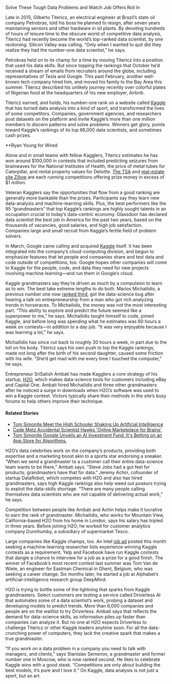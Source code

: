 Solve These Tough Data Problems and Watch Job Offers Roll In

Late in 2015, Gilberto Titericz, an electrical engineer at Brazil’s state oil company Petrobras, told his boss he planned to resign, after seven years maintaining sensors and other hardware in oil plants. By devoting hundreds of hours of leisure time to the obscure world of competitive data analysis, Titericz had recently become the world’s top-ranked data scientist, by one reckoning. Silicon Valley was calling. “Only when I wanted to quit did they realize they had the number-one data scientist,” he says.

Petrobras held on to its champ for a time by moving Titericz into a position that used his data skills. But since topping the rankings that October he’d received a stream of emails from recruiters around the globe, including representatives of Tesla and Google. This past February, another well-known tech company hired him, and moved his family to the Bay Area this summer. Titericz described his unlikely journey recently over colorful plates of Nigerian food at the headquarters of his new employer, Airbnb.

Titericz earned, and holds, his number-one rank on a website called [Kaggle](https://www.kaggle.com/rankings?group=competitions) that has turned data analysis into a kind of sport, and transformed the lives of some competitors. Companies, government agencies, and researchers post datasets on the platform and invite Kaggle’s more than one million members to discern patterns and solve problems. Winners get glory, points toward Kaggle’s rankings of its top 66,000 data scientists, and sometimes cash prizes.

**Ryan Young for Wired

Alone and in small teams with fellow Kagglers, Titericz estimates he has won around $100,000 in contests that included predicting seizures from brainwaves for the National Institutes of Health, the price of metal tubes for Caterpillar, and rental property values for Deloitte. [The TSA](https://www.kaggle.com/c/passenger-screening-algorithm-challenge) and [real-estate site Zillow](https://www.kaggle.com/c/zillow-prize-1) are each running competitions offering prize money in excess of $1 million.

Veteran Kagglers say the opportunities that flow from a good ranking are generally more bankable than the prizes. Participants say they learn new data-analysis and machine-learning skills. Plus, the best performers like the 95 “grandmasters” that top Kaggle’s rankings are highly sought talents in an occupation crucial to today’s data-centric economy. Glassdoor has declared data scientist the best job in America for the past two years, based on the thousands of vacancies, good salaries, and high job satisfaction. Companies large and small recruit from Kaggle’s fertile field of problem solvers.

In March, Google came calling and acquired [Kaggle](https://www.wired.com/2011/12/kaggle/) itself. It has been integrated into the company’s cloud-computing division, and begun to emphasize features that let people and companies share and test data and code outside of competitions, too. Google hopes other companies will come to Kaggle for the people, code, and data they need for new projects involving machine learning—and run them in Google’s cloud.

Kaggle grandmasters say they’re driven as much by a compulsion to learn as to win. The best take extreme lengths to do both. Marios Michailidis, a previous number one now [ranked third](https://www.kaggle.com/kazanova), got the data-science bug after hearing a talk on entrepreneurship from a man who got rich analyzing trends in horseraces. To Michailidis, the money was not the most interesting part. “This ability to explore and predict the future seemed like a superpower to me,” he says. Michailidis taught himself to code, joined Kaggle, and before long was spending what he estimates was 60 hours a week on contests—in addition to a day job. “It was very enjoyable because I was learning a lot,” he says.

Michailidis has since cut back to roughly 30 hours a week, in part due to the toll on his body. Titericz says his own push to top the Kaggle rankings, made not long after the birth of his second daughter, caused some friction with his wife. “She’d get mad with me every time I touched the computer,” he says.

Entrepreneur SriSatish Ambati has made Kagglers a core strategy of his startup, [H2O](https://www.h2o.ai/), which makes data-science tools for customers including eBay and Capital One. Ambati hired Michailidis and three other grandmasters after he noticed a surge in downloads when H2O’s software was used to win a Kaggle contest. Victors typically share their methods in the site’s busy forums to help others improve their technique.

#### Related Stories

- [     Tom Simonite  Meet the High Schooler Shaking Up Artificial Intelligence](https://www.wired.com/story/meet-the-high-schooler-shaking-up-artificial-intelligence/)
- [     Cade Metz  Accidental Scientist Hawks 'Online Marketplace for Brains'](https://www.wired.com/2011/12/kaggle/)
- [     Tom Simonite  Google Unveils an AI Investment Fund. It's Betting on an App Store for Algorithms.](https://www.wired.com/story/google-ai-venture-fund/)

H2O’s data celebrities work on the company’s products, providing both expertise and a marketing boost akin to a sports star endorsing a sneaker. “When we send a grandmaster to a customer call their entire data-science team wants to be there,” Ambati says. “Steve Jobs had a gut feel for products; grandmasters have that for data.” Jeremy Achin, cofounder of startup DataRobot, which competes with H2O and also has hired grandmasters, says high Kaggle rankings also help weed out poseurs trying to exploit the data-skills shortage. “There are many people calling themselves data scientists who are not capable of delivering actual work,” he says.

Competition between people like Ambati and Achin helps make it lucrative to earn the rank of grandmaster. Michailidis, who works for Mountain View, California-based H2O from his home in London, says his salary has tripled in three years. Before joining H2O, he worked for customer analytics company Dunnhumby, a subsidiary of supermarket Tesco.

Large companies like Kaggle champs, too. An Intel [job ad](https://www.linkedin.com/jobs/view/453202560/) posted this month seeking a machine-learning researcher lists experience winning Kaggle contests as a requirement. Yelp and Facebook have run Kaggle contests that dangle a chance to interview for a job as a prize for a good finish. The winner of Facebook’s most recent contest last summer was Tom Van de Wiele, an engineer for Eastman Chemical in Ghent, Belgium, who was seeking a career change. Six months later, he started a job at Alphabet’s artificial-intelligence research group DeepMind.

H2O is trying to bottle some of the lightning that sparks from Kaggle grandmasters. Select customers are testing a service called Driverless AI that automates some of a data scientist’s work, probing a dataset and developing models to predict trends. More than 6,000 companies and people are on the waitlist to try Driverless. Ambati says that reflects the demand for data-science skills, as information piles up faster than companies can analyze it. But no one at H2O expects Driverless to challenge Titericz or other Kaggle leaders anytime soon. For all the data-crunching power of computers, they lack the creative spark that makes a true grandmaster.

“If you work on a data problem in a company you need to talk with managers, and clients,” says Stanislav Semenov, a grandmaster and former number one in Moscow, who is now ranked second. He likes to celebrate Kaggle wins with a good steak. “Competitions are only about building the best models, it’s pure and I love it.” On Kaggle, data analysis is not just a sport, but an art.